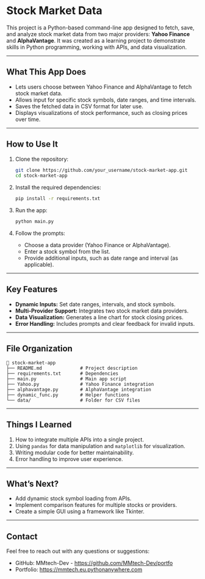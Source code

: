 # Stock Market Data

This project is a Python-based command-line app designed to fetch, save, and analyze stock market data from two major providers: **Yahoo Finance** and **AlphaVantage**. It was created as a learning project to demonstrate skills in Python programming, working with APIs, and data visualization.

---

## **What This App Does**

- Lets users choose between Yahoo Finance and AlphaVantage to fetch stock market data.
- Allows input for specific stock symbols, date ranges, and time intervals.
- Saves the fetched data in CSV format for later use.
- Displays visualizations of stock performance, such as closing prices over time.

---

## **How to Use It**

1. Clone the repository:
   ```bash
   git clone https://github.com/your_username/stock-market-app.git
   cd stock-market-app
   ```

2. Install the required dependencies:
   ```bash
   pip install -r requirements.txt
   ```

3. Run the app:
   ```bash
   python main.py
   ```

4. Follow the prompts:
   - Choose a data provider (Yahoo Finance or AlphaVantage).
   - Enter a stock symbol from the list.
   - Provide additional inputs, such as date range and interval (as applicable).

---

## **Key Features**

- **Dynamic Inputs:** Set date ranges, intervals, and stock symbols.
- **Multi-Provider Support:** Integrates two stock market data providers.
- **Data Visualization:** Generates a line chart for stock closing prices.
- **Error Handling:** Includes prompts and clear feedback for invalid inputs.

---

## **File Organization**

```
📂 stock-market-app
├── README.md              # Project description
├── requirements.txt       # Dependencies
├── main.py                # Main app script
├── Yahoo.py               # Yahoo Finance integration
├── alphavantage.py        # AlphaVantage integration
├── dynamic_func.py        # Helper functions
└── data/                  # Folder for CSV files
```

---

## **Things I Learned**

1. How to integrate multiple APIs into a single project.
2. Using `pandas` for data manipulation and `matplotlib` for visualization.
3. Writing modular code for better maintainability.
4. Error handling to improve user experience.

---

## **What’s Next?**

- Add dynamic stock symbol loading from APIs.
- Implement comparison features for multiple stocks or providers.
- Create a simple GUI using a framework like Tkinter.

---

## **Contact**

Feel free to reach out with any questions or suggestions:
- GitHub: MMtech-Dev - https://github.com/MMtech-Dev/portfo 
- Portfolio: https://mmtech.eu.pythonanywhere.com


